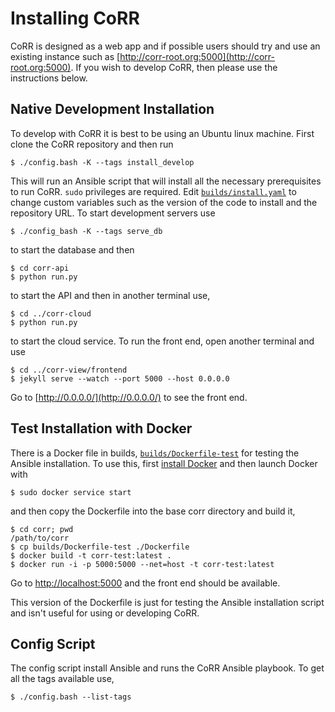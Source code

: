 # Installing CoRR

CoRR is designed as a web app and if possible users should try and use
an existing instance such as
[http://corr-root.org:5000](http://corr-root.org:5000). If you wish to
develop CoRR, then please use the instructions below.

## Native Development Installation

To develop with CoRR it is best to be using an Ubuntu linux
machine. First clone the CoRR repository and then run

    $ ./config.bash -K --tags install_develop

This will run an Ansible script that will install all the necessary
prerequisites to run CoRR. `sudo` privileges are required. Edit
[`builds/install.yaml`](builds/install.yaml) to change custom
variables such as the version of the code to install and the
repository URL. To start development servers use

    $ ./config_bash -K --tags serve_db

to start the database and then

    $ cd corr-api
    $ python run.py

to start the API and then in another terminal use,

    $ cd ../corr-cloud
    $ python run.py

to start the cloud service. To run the front end, open another
terminal and use

    $ cd ../corr-view/frontend
    $ jekyll serve --watch --port 5000 --host 0.0.0.0

Go to [http://0.0.0.0/](http://0.0.0.0/) to see the front end.

## Test Installation with Docker

There is a Docker file in builds,
[`builds/Dockerfile-test`](builds/Dockerfile-test) for testing the
Ansible installation. To use this, first
[install Docker](https://docs.docker.com/engine/installation/linux/ubuntulinux/)
and then launch Docker with

    $ sudo docker service start

and then copy the Dockerfile into the base corr directory and build
it,

    $ cd corr; pwd
    /path/to/corr
    $ cp builds/Dockerfile-test ./Dockerfile
    $ docker build -t corr-test:latest .
    $ docker run -i -p 5000:5000 --net=host -t corr-test:latest

Go to [http://localhost:5000](http://localhost:4000) and the front end
should be available.

This version of the Dockerfile is just for testing the Ansible
installation script and isn't useful for using or developing CoRR.

## Config Script

The config script install Ansible and runs the CoRR Ansible playbook. To get all the
tags available use,

    $ ./config.bash --list-tags
